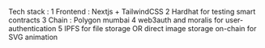 Tech stack : 
1 Frontend : Nextjs + TailwindCSS
2 Hardhat for testing smart contracts
3 Chain : Polygon mumbai
4 web3auth and moralis for user-authentication
5 IPFS for file storage OR direct image storage on-chain for SVG animation
